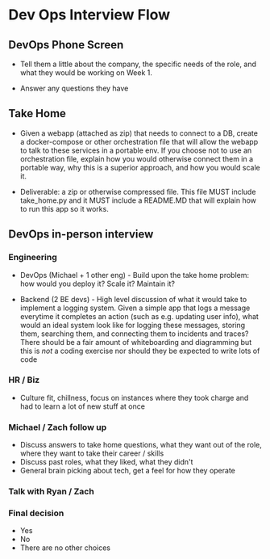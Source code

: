 # Dev Ops Interview Flow

## DevOps Phone Screen

* Tell them a little about the company, the specific needs of the role, and what they would be working on Week 1. 

* Answer any questions they have

## Take Home


* Given a  webapp (attached as zip) that needs to connect to a DB, create a docker-compose or other orchestration file that will allow the webapp to talk to these services in a portable env. If you choose not to use an orchestration file, explain how you would otherwise connect them in a portable way, why this is a superior approach, and how you would scale it.

*  Deliverable: a zip or otherwise compressed file. This file MUST include take_home.py and it MUST include a README.MD that will explain how to run this app so it works.

 

## DevOps in-person interview 

### Engineering 

* DevOps (Michael + 1 other eng) - Build upon the take home problem: how would you deploy it? Scale it? Maintain it?

* Backend (2 BE devs) - High level discussion of what it would take to implement a logging system. Given a simple app that logs a message everytime it completes an action (such as e.g. updating user info), what would an ideal system look like for logging these messages, storing them, searching them, and connecting them to incidents and traces? There should be a fair amount of whiteboarding and diagramming but this is *not* a coding exercise nor should they be expected to write lots of code

### HR / Biz

* Culture fit, chillness, focus on instances where they took charge and had to learn a lot of new stuff at once

### Michael / Zach follow up
* Discuss answers to take home questions, what they want out of the role, where they want to take their career / skills
* Discuss past roles, what they liked, what they didn't
* General brain picking about tech, get a feel for how they operate

### Talk with Ryan / Zach

### Final decision 
* Yes
* No
* There are no other choices
